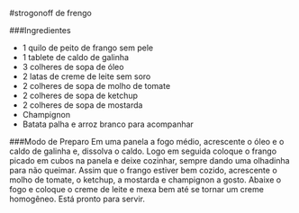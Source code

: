 #strogonoff  de frengo


###Ingredientes 
 - 1 quilo de peito de frango sem pele
 - 1 tablete de caldo de galinha
 - 3 colheres de sopa de óleo
 - 2 latas de creme de leite sem soro
 - 2 colheres de sopa de molho de tomate
 - 2 colheres de sopa de ketchup
 - 2 colheres de sopa de mostarda
 - Champignon
 - Batata palha e arroz branco para acompanhar

###Modo de Preparo
Em uma panela a fogo médio, acrescente o óleo e o caldo de galinha e, dissolva o caldo. 
Logo em seguida coloque o frango picado em cubos na panela e deixe cozinhar, sempre dando uma olhadinha para não queimar.
Assim que o frango estiver bem cozido, acrescente o molho de tomate, o ketchup, a mostarda e champignon a gosto.
Abaixe o fogo e coloque o creme de leite e mexa bem até se tornar um creme homogêneo.
Está pronto para servir.

